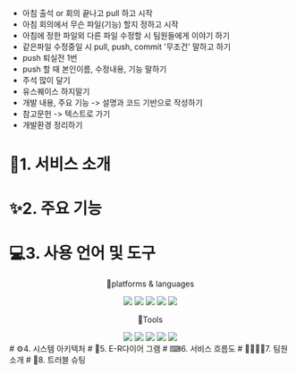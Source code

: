 * 아침 출석 or 회의 끝나고 pull 하고 시작
* 아침 회의에서 무슨 파일(기능) 할지 정하고 시작
* 아침에 정한 파일외 다른 파일 수정할 시 팀원들에게 이야기 하기
* 같은파일 수정중일 시 pull, push, commit '무조건' 말하고 하기
* push 퇴실전 1번
* push 할 때 본인이름, 수정내용, 기능 말하기
* 주석 많이 달기
* 유스퀘이스 하지말기
* 개발 내용, 주요 기능 -> 설명과 코드 기반으로 작성하기
* 참고문헌 -> 텍스트로 가기
* 개발환경 정리하기

# 👀1. 서비스 소개


# ✨2. 주요 기능
# 💻3. 사용 언어 및 도구
<div align="center">
	<P>🎇platforms & languages </P>
	<img src="https://img.shields.io/badge/Java-007396?style=flat&logo=Java&logoColor=white" />
	<img src="https://img.shields.io/badge/HTML5-E34F26?style=flat&logo=HTML5&logoColor=white" />
	<img src="https://img.shields.io/badge/CSS3-1572B6?style=flat&logo=CSS3&logoColor=white" />
	<img src="https://img.shields.io/badge/oracle-F80000?style=flat&logo=oracle&logoColor=white"/>
	<img src="https://img.shields.io/badge/javascript-F7DF1E?style=flat&logo=javascript&logoColor=white"/>
</div>
<div align="center">
	<P>🔨Tools</P>
	<img src="https://img.shields.io/badge/eclipseide-525C86?style=flat&logo=eclipseide&logoColor=white"/>
	<img src="https://img.shields.io/badge/visualstudiocode-007ACC?style=flat&logo=visualstudiocode&logoColor=white"/>
	<img src="https://img.shields.io/badge/apachetomcat-F8DC75?style=flat&logo=apachetomcat&logoColor=white"/>
	<img src="https://img.shields.io/badge/github-181717?style=flat&logo=github&logoColor=white"/>
	<img src="https://img.shields.io/badge/python-776AB?style=flat&logo=python&logoColor=white"/>
</div>
# ⚙4. 시스템 아키텍처
# 📜5. E-R다이어 그램
# ⌨6. 서비스 흐름도
# 👩‍💻👨‍💻7. 팀원 소개
# 🧨8. 트러블 슈팅
